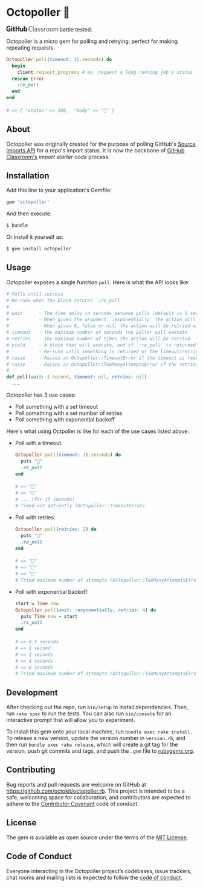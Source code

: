 # Octopoller 🦑
<a href="https://classroom.github.com"><img src="https://raw.githubusercontent.com/education/classroom/7c8577c29cf354965559503c009bcf4d29b85c2f/app/assets/images/wordmark%402x.png" height="15px"></a> battle tested.

Octopoller is a micro gem for polling and retrying, perfect for making repeating requests.

```ruby
Octopoller.poll(timeout: 15.seconds) do
  begin
    client.request_progress # ex. request a long running job's status
  rescue Error
    :re_poll
  end
end

# => { "status" => 200,  "body" => "🦑" }
```

## About
Octopoller was originally created for the purpose of polling GitHub's [Source Imports API](https://developer.github.com/v3/migrations/source_imports/) for a repo's import status. It is now the backbone of [GitHub Classroom's](https://classroom.github.com) _import starter code_ process.

## Installation

Add this line to your application's Gemfile:

```ruby
gem 'octopoller'
```

And then execute:
```bash
$ bundle
```
Or install it yourself as:
```bash
$ gem install octopoller
```
## Usage

Octopoller exposes a single function `poll`. Here is what the API looks like:
```ruby
# Polls until success
# Re-runs when the block returns `:re_poll`
#
# wait      - The time delay in seconds between polls (default is 1 second)
#           - When given the argument `:exponentially` the action will be retried with exponetial backoff
#           - When given 0, false or nil, the action will be retried without wait
# timeout   - The maximum number of seconds the poller will execute
# retries   - The maximum number of times the action will be retried
# yield     - A block that will execute, and if `:re_poll` is returned it will re-run
#           - Re-runs until something is returned or the timeout/retries is reached
# raise     - Raises an Octopoller::TimeoutError if the timeout is reached
# raise     - Raises an Octopoller::TooManyAttemptsError if the retries is reached
#
def poll(wait: 1.second, timeout: nil, retries: nil)
  ...
```

Octopoller has 3 use cases:
* Poll something with a set timeout
* Poll something with a set number of retries
* Poll something with exponential backoff

Here's what using Octpoller is like for each of the use cases listed above:
* Poll with a timeout:
  ```ruby
  Octopoller.poll(timeout: 15.seconds) do
    puts "🦑"
    :re_poll
  end

  # => "🦑"
  # => "🦑"
  # ... (for 15 seconds)
  # Timed out patiently (Octopoller::TimeoutError)
  ```

* Poll with retries:
  ```ruby
  Octopoller.poll(retries: 2) do
    puts "🦑"
    :re_poll
  end

  # => "🦑"
  # => "🦑"
  # => "🦑"
  # Tried maximum number of attempts (Octopoller::TooManyAttemptsError)
  ```

* Poll with exponential backoff:
  ```ruby
  start = Time.now
  Octopoller.poll(wait: :exponentially, retries: 4) do
    puts Time.now - start
    :re_poll
  end

  # => 0.5 seconds
  # => 1 second
  # => 2 seconds
  # => 4 seconds
  # => 8 seconds
  # Tried maximum number of attempts (Octopoller::TooManyAttemptsError)
  ```

## Development

After checking out the repo, run `bin/setup` to install dependencies. Then, run `rake spec` to run the tests. You can also run `bin/console` for an interactive prompt that will allow you to experiment.

To install this gem onto your local machine, run `bundle exec rake install`. To release a new version, update the version number in `version.rb`, and then run `bundle exec rake release`, which will create a git tag for the version, push git commits and tags, and push the `.gem` file to [rubygems.org](https://rubygems.org).

## Contributing

Bug reports and pull requests are welcome on GitHub at https://github.com/octokit/octopoller.rb. This project is intended to be a safe, welcoming space for collaboration, and contributors are expected to adhere to the [Contributor Covenant](http://contributor-covenant.org) code of conduct.

## License

The gem is available as open source under the terms of the [MIT License](https://opensource.org/licenses/MIT).

## Code of Conduct

Everyone interacting in the Octopoller project’s codebases, issue trackers, chat rooms and mailing lists is expected to follow the [code of conduct](https://github.com/octokit/octopoller.rb/blob/main/CODE_OF_CONDUCT.md).

